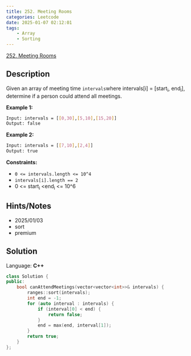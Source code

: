 ```yaml
---
title: 252. Meeting Rooms
categories: Leetcode
date: 2025-01-07 02:12:01
tags:
    - Array
    - Sorting
---
```


[252. Meeting Rooms](https://leetcode.com/problems/meeting-rooms/description/?envType=problem-list-v2&envId=plakya4j)

## Description

Given an array of meeting time `intervals`where intervals[i] = [start<sub>i</sub>, end<sub>i</sub>], determine if a person could attend all meetings.

**Example 1:**

```bash
Input: intervals = [[0,30],[5,10],[15,20]]
Output: false
```

**Example 2:**

```bash
Input: intervals = [[7,10],[2,4]]
Output: true
```

**Constraints:**

- `0 <= intervals.length <= 10^4`
- `intervals[i].length == 2`
- 0 <= start<sub>i</sub> <end<sub>i</sub> <= 10^6

## Hints/Notes

- 2025/01/03
- sort
- premium

## Solution

Language: **C++**

```C++
class Solution {
public:
    bool canAttendMeetings(vector<vector<int>>& intervals) {
        ranges::sort(intervals);
        int end = -1;
        for (auto interval : intervals) {
            if (interval[0] < end) {
                return false;
            }
            end = max(end, interval[1]);
        }
        return true;
    }
};
```
